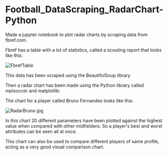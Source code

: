 # Football_DataScraping_RadarChart-Python

Made a jupyter notebook to plot radar charts by scraping data from fbref.com.

Fbref has a table with a lot of statistics, called a scouting report that looks like this:

![FbrefTable](https://user-images.githubusercontent.com/47402718/134780105-59961251-d101-46ff-be6c-9c3f105a3d5d.jpg)

This data has been scraped using the BeautifulSoup library

Then a radar chart has been made using the Python library called mplsoccer and matplotlib:

The chart for a player called Bruno Fernandes looks like this:

![RadarBruno jpg](https://user-images.githubusercontent.com/47402718/134779957-ff49907c-015a-412e-8740-0d7e7dcbff6c.png)


In this chart 20 different parameters have been plotted against the highest value when compared with other midfielders.
So a player's best and worst attributes can be seen all at once.

This chart can also be used to compare different players of same profile, acting as a very good visual comparison chart.
